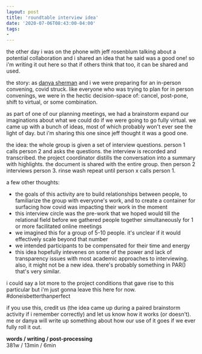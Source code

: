 ```yaml
---
layout: post
title: 'roundtable interview idea'
date: '2020-07-06T08:43:00-04:00'
tags:
- 
--- 
```


the other day i was on the phone with jeff rosenblum talking about a potential collaboration and i shared an idea that he said was a good one! so i'm writing it out here so that if others think that too, it can be shared and used. 

the story: as [danya sherman](http://www.danyasherman.com) and i we were preparing for an in-person convening, covid struck. like everyone who was trying to plan for in person convenings, we were in the hectic decision-space of: cancel, post-pone, shift to virtual, or some combination. 

as part of one of our planning meetings, we had a brainstorm expand our imaginations about what we could do if we were going to go fully virtual. we came up with a bunch of ideas, most of which probably won't ever see the light of day. but i'm sharing this one since jeff thought it was a good one. 

the idea: the whole group is given a set of interview questions. person 1 calls person 2 and asks the questions. the interview is recorded and transcribed. the project coordinator distills the conversation into a summary with highlights. the document is shared with the entire group. then person 2 interviews person 3. rinse wash repeat until person x calls person 1. 

a few other thoughts:

* the goals of this activity are to build relationships between people, to familiarize the group with everyone's work, and to create a container for surfacing how covid was impacting their work in the moment
* this interview circle was the pre-work that we hoped would till the relational field before we gathered people together simultaneously for 1 or more facilitated online meetings
* we imagined this for a group of 5-10 people. it's unclear if it would effectively scale beyond that number
* we intended participants to be compensated for their time and energy
* this idea hopefully intevenes on some of the power and lack of transparency issues with most academic approaches to interviewing. also, it might not be a new idea. there's probably something in PAR() that's very similar. 

i could say a lot more to the project conditions that gave rise to this particular but i'm just gonna leave this here for now. #doneisbetterthanperfect 

if you use this, credit us (the idea came up during a paired brainstorm activity if i remember correctly) and let us know how it works (or doesn't). me or danya will write up something about how our use of it goes if we ever fully roll it out. 

<!-- hyperlink bank -->


<!-- &#042; = asterisk -->
<!-- &#039; = single quote '-->

**words / writing / post-processing**  
381w / 13min / 6min 